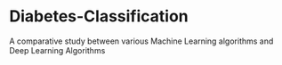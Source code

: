 # Diabetes-Classification
A comparative study between various Machine Learning algorithms and Deep Learning Algorithms
